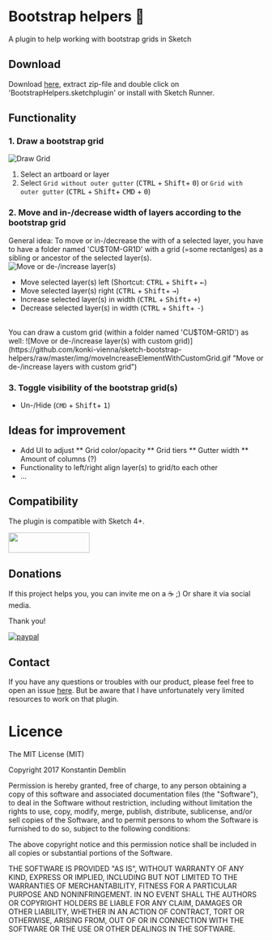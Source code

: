 # Bootstrap helpers :gem:
A plugin to help working with bootstrap grids in Sketch

## Download
Download [here](https://github.com/konki-vienna/sketch-bootstrap-helpers/tree/master/versions), extract zip-file and double click on 'BootstrapHelpers.sketchplugin' or install with Sketch Runner.

## Functionality

### 1. Draw a bootstrap grid
![Draw Grid](https://github.com/konki-vienna/sketch-bootstrap-helpers/raw/master/img/createGrid2.gif "Draw Grid")
1. Select an artboard or layer
2. Select `Grid without outer gutter` (<kbd>CTRL</kbd> + <kbd>Shift</kbd>+ <kbd>0</kbd>) or `Grid with outer gutter` (<kbd>CTRL</kbd> + <kbd>Shift</kbd>+ <kbd>CMD</kbd> + <kbd>0</kbd>)  

### 2. Move and in-/decrease width of layers according to the bootstrap grid
General idea: To move or in-/decrease the with of a selected layer, you have to have a folder named 'CU$T0M-GR1D' with a grid (=some rectanlges) as a sibling or ancestor of the selected layer(s).
<br />
![Move or de-/increase layer(s)](https://github.com/konki-vienna/sketch-bootstrap-helpers/raw/master/img/moveIncreaseElement2.gif "Move or de-/increase layer(s)")
* Move selected layer(s) left (Shortcut: <kbd>CTRL</kbd> + <kbd>Shift</kbd>+ <kbd>←</kbd>)
* Move selected layer(s) right (<kbd>CTRL</kbd> + <kbd>Shift</kbd>+ <kbd>→</kbd>)
* Increase selected layer(s) in width (<kbd>CTRL</kbd> + <kbd>Shift</kbd>+ <kbd>+</kbd>)
* Decrease selected layer(s) in width (<kbd>CTRL</kbd> + <kbd>Shift</kbd>+ <kbd>-</kbd>)
<br />
You can draw a custom grid (within a folder named 'CU$T0M-GR1D') as well:
![Move or de-/increase layer(s) with custom grid)](https://github.com/konki-vienna/sketch-bootstrap-helpers/raw/master/img/moveIncreaseElementWithCustomGrid.gif "Move or de-/increase layers with custom grid")

### 3. Toggle visibility of the bootstrap grid(s)
* Un-/Hide (`CMD` + <kbd>Shift</kbd>+ <kbd>1</kbd>)

## Ideas for improvement
* Add UI to adjust
** Grid color/opacity
** Grid tiers
** Gutter width
** Amount of columns (?)
* Functionality to left/right align layer(s) to grid/to each other
* ...

## Compatibility
The plugin is compatible with Sketch 4+.

<a href="http://bit.ly/SketchRunnerWebsite">
    <img height="40" width="160" src="http://bit.ly/RunnerBadgeBlue">
</a>

## Donations
If this project helps you, you can invite me on a :coffee: ;) Or share it via social media.

Thank you!

[![paypal](https://www.paypalobjects.com/en_GB/i/btn/btn_donate_SM.gif)](https://www.paypal.com/cgi-bin/webscr?cmd=_s-xclick&hosted_button_id=L85KKXEFFH6HE)

## Contact
If you have any questions or troubles with our product, please feel free to open an issue [here](https://github.com/konki-vienna/sketch-bootstrap-helpers/issues).
But be aware that I have unfortunately very limited resources to work on that plugin.


# Licence
The MIT License (MIT)

Copyright 2017 Konstantin Demblin

Permission is hereby granted, free of charge, to any person obtaining a copy of this software and associated documentation files (the "Software"), to deal in the Software without restriction, including without limitation the rights to use, copy, modify, merge, publish, distribute, sublicense, and/or sell copies of the Software, and to permit persons to whom the Software is furnished to do so, subject to the following conditions:

The above copyright notice and this permission notice shall be included in all copies or substantial portions of the Software.

THE SOFTWARE IS PROVIDED "AS IS", WITHOUT WARRANTY OF ANY KIND, EXPRESS OR IMPLIED, INCLUDING BUT NOT LIMITED TO THE WARRANTIES OF MERCHANTABILITY, FITNESS FOR A PARTICULAR PURPOSE AND NONINFRINGEMENT. IN NO EVENT SHALL THE AUTHORS OR COPYRIGHT HOLDERS BE LIABLE FOR ANY CLAIM, DAMAGES OR OTHER LIABILITY, WHETHER IN AN ACTION OF CONTRACT, TORT OR OTHERWISE, ARISING FROM, OUT OF OR IN CONNECTION WITH THE SOFTWARE OR THE USE OR OTHER DEALINGS IN THE SOFTWARE.
